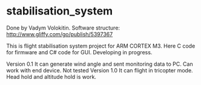stabilisation_system
====================
Done by Vadym Volokitin.
Software structure:
http://www.gliffy.com/go/publish/5397367

This is flight stabilisation system project for ARM CORTEX M3.
Here C code for firmware and C# code for GUI.
Developing in progress.

Version 0.1
It can generate wind angle and sent monitoring data to PC.
Can work with end device. Not tested
Version 1.0
It can flight in tricopter mode. Head hold and altitude hold is work.
